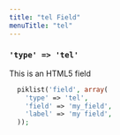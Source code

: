 ```yaml
---
title: "tel Field"
menuTitle: "tel"
---
```

### `'type' => 'tel'`

This is an HTML5 field


```php
  piklist('field', array(
    'type' => 'tel',
    'field' => 'my_field',
    'label' => 'my field',
  ));
```
